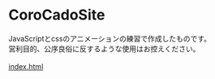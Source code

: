 # CoroCadoSite
JavaScriptとcssのアニメーションの練習で作成したものです。<br>
営利目的、公序良俗に反するような使用はお控えください。<br>
<br>
[index.html](https://hosoya17.github.io/CoroCadoSite/)
